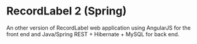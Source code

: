 ﻿# RecordLabel 2 (Spring)
An other version of RecordLabel web application using AngularJS for the front end and Java/Spring REST + Hibernate + MySQL for back end.
